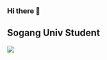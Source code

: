 ### Hi there 👋

## Sogang Univ Student 

<img src="https://capsule-render.vercel.app/api?type=wave&color=auto&height=300&section=header&text=Hello 👋%20render&fontSize=90" />
<!--
**andychyou/andychyou** is a ✨ _special_ ✨ repository because its `README.md` (this file) appears on your GitHub profile.

Here are some ideas to get you started:

- 🔭 I’m currently working on ...
- 🌱 I’m currently learning ...
- 👯 I’m looking to collaborate on ...
- 🤔 I’m looking for help with ...
- 💬 Ask me about ...
- 📫 How to reach me: ...
- 😄 Pronouns: ...
- ⚡ Fun fact: ...
-->
